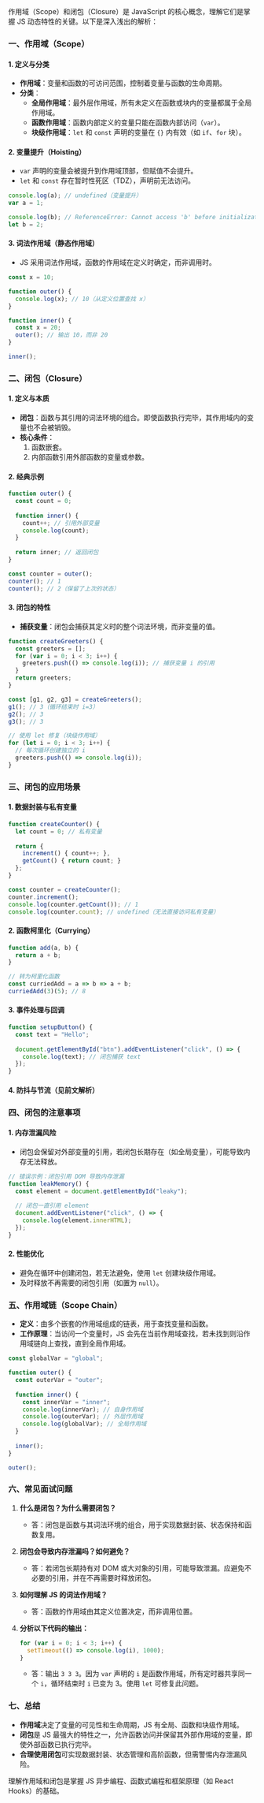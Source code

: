 作用域（Scope）和闭包（Closure）是 JavaScript 的核心概念，理解它们是掌握 JS 动态特性的关键。以下是深入浅出的解析：


### **一、作用域（Scope）**
#### **1. 定义与分类**
- **作用域**：变量和函数的可访问范围，控制着变量与函数的生命周期。
- **分类**：
  - **全局作用域**：最外层作用域，所有未定义在函数或块内的变量都属于全局作用域。
  - **函数作用域**：函数内部定义的变量只能在函数内部访问（`var`）。
  - **块级作用域**：`let` 和 `const` 声明的变量在 `{}` 内有效（如 `if`、`for` 块）。

#### **2. 变量提升（Hoisting）**
- `var` 声明的变量会被提升到作用域顶部，但赋值不会提升。
- `let` 和 `const` 存在暂时性死区（TDZ），声明前无法访问。
```javascript
console.log(a); // undefined（变量提升）
var a = 1;

console.log(b); // ReferenceError: Cannot access 'b' before initialization
let b = 2;
```

#### **3. 词法作用域（静态作用域）**
- JS 采用词法作用域，函数的作用域在定义时确定，而非调用时。
```javascript
const x = 10;

function outer() {
  console.log(x); // 10（从定义位置查找 x）
}

function inner() {
  const x = 20;
  outer(); // 输出 10，而非 20
}

inner();
```


### **二、闭包（Closure）**
#### **1. 定义与本质**
- **闭包**：函数与其引用的词法环境的组合。即使函数执行完毕，其作用域内的变量也不会被销毁。
- **核心条件**：
  1. 函数嵌套。
  2. 内部函数引用外部函数的变量或参数。

#### **2. 经典示例**
```javascript
function outer() {
  const count = 0;
  
  function inner() {
    count++; // 引用外部变量
    console.log(count);
  }
  
  return inner; // 返回闭包
}

const counter = outer();
counter(); // 1
counter(); // 2（保留了上次的状态）
```

#### **3. 闭包的特性**
- **捕获变量**：闭包会捕获其定义时的整个词法环境，而非变量的值。
```javascript
function createGreeters() {
  const greeters = [];
  for (var i = 0; i < 3; i++) {
    greeters.push(() => console.log(i)); // 捕获变量 i 的引用
  }
  return greeters;
}

const [g1, g2, g3] = createGreeters();
g1(); // 3（循环结束时 i=3）
g2(); // 3
g3(); // 3

// 使用 let 修复（块级作用域）
for (let i = 0; i < 3; i++) {
  // 每次循环创建独立的 i
  greeters.push(() => console.log(i));
}
```


### **三、闭包的应用场景**
#### **1. 数据封装与私有变量**
```javascript
function createCounter() {
  let count = 0; // 私有变量
  
  return {
    increment() { count++; },
    getCount() { return count; }
  };
}

const counter = createCounter();
counter.increment();
console.log(counter.getCount()); // 1
console.log(counter.count); // undefined（无法直接访问私有变量）
```

#### **2. 函数柯里化（Currying）**
```javascript
function add(a, b) {
  return a + b;
}

// 转为柯里化函数
const curriedAdd = a => b => a + b;
curriedAdd(3)(5); // 8
```

#### **3. 事件处理与回调**
```javascript
function setupButton() {
  const text = "Hello";
  
  document.getElementById("btn").addEventListener("click", () => {
    console.log(text); // 闭包捕获 text
  });
}
```

#### **4. 防抖与节流（见前文解析）**


### **四、闭包的注意事项**
#### **1. 内存泄漏风险**
- 闭包会保留对外部变量的引用，若闭包长期存在（如全局变量），可能导致内存无法释放。
```javascript
// 错误示例：闭包引用 DOM 导致内存泄漏
function leakMemory() {
  const element = document.getElementById("leaky");
  
  // 闭包一直引用 element
  document.addEventListener("click", () => {
    console.log(element.innerHTML);
  });
}
```

#### **2. 性能优化**
- 避免在循环中创建闭包，若无法避免，使用 `let` 创建块级作用域。
- 及时释放不再需要的闭包引用（如置为 `null`）。


### **五、作用域链（Scope Chain）**
- **定义**：由多个嵌套的作用域组成的链表，用于查找变量和函数。
- **工作原理**：当访问一个变量时，JS 会先在当前作用域查找，若未找到则沿作用域链向上查找，直到全局作用域。

```javascript
const globalVar = "global";

function outer() {
  const outerVar = "outer";
  
  function inner() {
    const innerVar = "inner";
    console.log(innerVar); // 自身作用域
    console.log(outerVar); // 外层作用域
    console.log(globalVar); // 全局作用域
  }
  
  inner();
}

outer();
```


### **六、常见面试问题**
1. **什么是闭包？为什么需要闭包？**  
   - 答：闭包是函数与其词法环境的组合，用于实现数据封装、状态保持和函数复用。

2. **闭包会导致内存泄漏吗？如何避免？**  
   - 答：若闭包长期持有对 DOM 或大对象的引用，可能导致泄漏。应避免不必要的引用，并在不再需要时释放闭包。

3. **如何理解 JS 的词法作用域？**  
   - 答：函数的作用域由其定义位置决定，而非调用位置。

4. **分析以下代码的输出：**
   ```javascript
   for (var i = 0; i < 3; i++) {
     setTimeout(() => console.log(i), 1000);
   }
   ```
   - 答：输出 `3 3 3`。因为 `var` 声明的 `i` 是函数作用域，所有定时器共享同一个 `i`，循环结束时 `i` 已变为 3。使用 `let` 可修复此问题。


### **七、总结**
- **作用域**决定了变量的可见性和生命周期，JS 有全局、函数和块级作用域。
- **闭包**是 JS 最强大的特性之一，允许函数访问并保留其外部作用域的变量，即使外部函数已执行完毕。
- **合理使用闭包**可实现数据封装、状态管理和高阶函数，但需警惕内存泄漏风险。

理解作用域和闭包是掌握 JS 异步编程、函数式编程和框架原理（如 React Hooks）的基础。